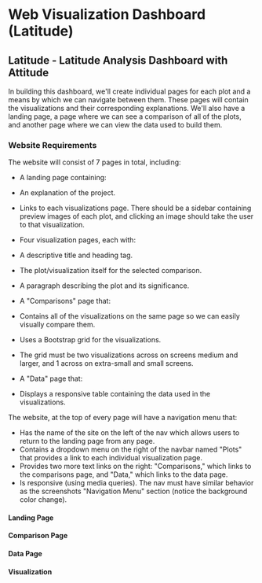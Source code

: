 # Web Visualization Dashboard (Latitude)
## Latitude - Latitude Analysis Dashboard with Attitude
In building this dashboard, we'll create individual pages for each plot and a means by which we can navigate between them. These pages will contain the visualizations and their corresponding explanations. We'll also have a landing page, a page where we can see a comparison of all of the plots, and another page where we can view the data used to build them.
### Website Requirements
The website will consist of 7 pages in total, including:

- A landing page containing:
 - An explanation of the project.
 - Links to each visualizations page. There should be a sidebar containing preview images of each plot, and clicking an image should take the user to that visualization.

- Four visualization pages, each with:
 - A descriptive title and heading tag.
 - The plot/visualization itself for the selected comparison.
 - A paragraph describing the plot and its significance.

- A "Comparisons" page that:
 - Contains all of the visualizations on the same page so we can easily visually compare them.
 - Uses a Bootstrap grid for the visualizations.
 - The grid must be two visualizations across on screens medium and larger, and 1 across on extra-small and small screens.

- A "Data" page that:
 - Displays a responsive table containing the data used in the visualizations.
 
 The website, at the top of every page will have a navigation menu that:
 * Has the name of the site on the left of the nav which allows users to return to the landing page from any page.
 * Contains a dropdown menu on the right of the navbar named "Plots" that provides a link to each individual visualization page.
 * Provides two more text links on the right: "Comparisons," which links to the comparisons page, and "Data," which links to the data page.
 * Is responsive (using media queries). The nav must have similar behavior as the screenshots "Navigation Menu" section (notice the background color change).
 
 #### Landing Page
 
 
 #### Comparison Page
 
 
 #### Data Page
 
 
 #### Visualization
 
